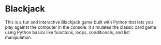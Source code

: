 # Blackjack
This is a fun and interactive Blackjack game built with Python that lets you play against the computer in the console. It simulates the classic card game using Python basics like functions, loops, conditionals, and list manipulation.
